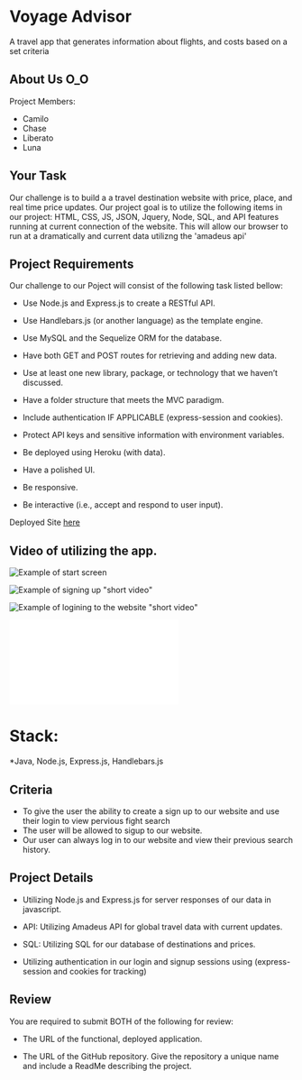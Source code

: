 # Voyage Advisor
A travel app that generates information about flights, and costs based on a set criteria

## About Us O_O
Project Members: 
* Camilo 
* Chase
* Liberato
* Luna

## Your Task

Our challenge is to build a a travel destination website with price, place, and real time price updates. Our project goal is to utilize the following items in our project: HTML, CSS, JS, JSON, Jquery, Node, SQL, and API features running at current connection of the website. This will allow our browser to run at a dramatically and current data utilizng the 'amadeus api'

## Project Requirements
Our challenge to our Poject will consist of the following task listed bellow:

* Use Node.js and Express.js to create a RESTful API.

* Use Handlebars.js (or another language) as the template engine.

* Use MySQL and the Sequelize ORM for the database.

* Have both GET and POST routes for retrieving and adding new data.

* Use at least one new library, package, or technology that we haven’t discussed.

* Have a folder structure that meets the MVC paradigm.

* Include authentication IF APPLICABLE (express-session and cookies).

* Protect API keys and sensitive information with environment variables.

* Be deployed using Heroku (with data).

* Have a polished UI.

* Be responsive.

* Be interactive (i.e., accept and respond to user input).

Deployed Site [here](https://voyage-advisor.herokuapp.com/)

## Video of utilizing the app.

![Example of start screen](https://raw.githubusercontent.com/lgarced/Project-2/main/voyage.PNG?token=GHSAT0AAAAAABR7IWWUSYW3QRNCSW3TRPP6YWJY47A)

![Example of signing up "short video"](https://drive.google.com/file/d/1_P6PE6uRdus-lITIs2wJYXJxxw0LFmcP/view)

![Example of logining to the website "short video"]()

![Example of searching for a destination and cost of fight "short video"](chrome-extension://mmeijimgabbpbgpdklnllpncmdofkcpn/app.html#/files/7e5051df-05de-420f-b921-9aa25e58a899)

# Stack:
*Java, Node.js, Express.js, Handlebars.js



## Criteria
* To give the user the ability to create a sign up to our website and use their login to view pervious fight search
* The user will be allowed to sigup to our website.
* Our user can always log in to our website and view their previous search history.


## Project Details

* Utilizing Node.js and Express.js for server responses of our data in javascript.

* API: Utilizing Amadeus API for global travel data with current updates.
  
* SQL: Utilizing SQL for our database of destinations and prices.
  
* Utilizing authentication in our login and signup sessions using (express-session and cookies for tracking)



## Review

You are required to submit BOTH of the following for review:

* The URL of the functional, deployed application.

* The URL of the GitHub repository. Give the repository a unique name and include a ReadMe describing the project.
